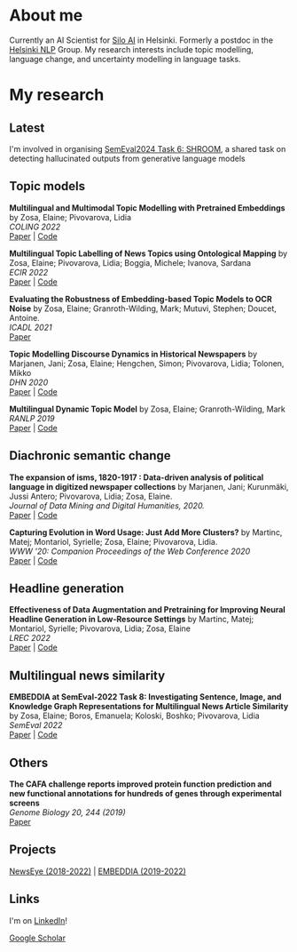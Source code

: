 # About me

Currently an AI Scientist for [Silo AI](https://www.silo.ai/) in Helsinki. Formerly a postdoc in the [Helsinki NLP](https://blogs.helsinki.fi/language-technology/) Group. My research interests include topic modelling, language change, and uncertainty modelling in language tasks.

# My research

## Latest

I'm involved in organising [SemEval2024 Task 6: SHROOM](https://helsinki-nlp.github.io/shroom), a shared task on detecting hallucinated outputs from generative language models

## Topic models

**Multilingual and Multimodal Topic Modelling with Pretrained Embeddings** by Zosa, Elaine; Pivovarova, Lidia \
*COLING 2022* \
[Paper](https://aclanthology.org/2022.coling-1.355/) | [Code](https://github.com/ezosa/M3L-topic-model) 

**Multilingual Topic Labelling of News Topics using Ontological Mapping** by Zosa, Elaine; Pivovarova, Lidia; Boggia, Michele; Ivanova, Sardana\
*ECIR 2022*\
[Paper](https://link.springer.com/chapter/10.1007/978-3-030-99739-7_29) | [Code](https://github.com/ezosa/topic-labelling)


**Evaluating the Robustness of Embedding-based Topic Models to OCR Noise** by Zosa, Elaine; Granroth-Wilding, Mark; Mutuvi, Stephen; Doucet, Antoine.\
*ICADL 2021*\
[Paper](https://link.springer.com/chapter/10.1007/978-3-030-91669-5_30)


**Topic Modelling Discourse Dynamics in Historical Newspapers** by Marjanen, Jani; Zosa, Elaine; Hengchen, Simon; Pivovarova, Lidia; Tolonen, Mikko\
*DHN 2020* \
[Paper](http://ceur-ws.org/Vol-2865/paper6.pdf) | [Code](https://github.com/COMHIS/article_2020_disappearing-discourses/)


**Multilingual Dynamic Topic Model** by Zosa, Elaine; Granroth-Wilding, Mark\
*RANLP 2019*\
[Paper](https://aclanthology.org/R19-1159.pdf) | [Code](https://github.com/ezosa/multilingual_dtm)

## Diachronic semantic change

**The expansion of isms, 1820-1917 : Data-driven analysis of political language in digitized newspaper collections** by Marjanen, Jani; Kurunmäki, Jussi Antero; Pivovarova, Lidia; Zosa, Elaine.\
*Journal of Data Mining and Digital Humanities, 2020.*\
[Paper](https://doi.org/10.46298/jdmdh.6159) | [Code](https://github.com/ezosa/Diachronic-Embeddings)

**Capturing Evolution in Word Usage: Just Add More Clusters?** by Martinc, Matej; Montariol, Syrielle; Zosa, Elaine; Pivovarova, Lidia.\
*WWW '20: Companion Proceedings of the Web Conference 2020*\
[Paper](https://dl.acm.org/doi/10.1145/3366424.3382186) | [Code](https://github.com/smontariol/AddMoreClusters)

## Headline generation

**Effectiveness of Data Augmentation and Pretraining for Improving Neural Headline Generation in Low-Resource Settings** by Martinc, Matej; Montariol, Syrielle; Pivovarova, Lidia; Zosa, Elaine\
*LREC 2022*\
[Paper](http://www.lrec-conf.org/proceedings/lrec2022/pdf/2022.lrec-1.381.pdf) | [Code](https://gitlab.com/matej.martinc/headline_generation)

## Multilingual news similarity
**EMBEDDIA at SemEval-2022 Task 8: Investigating Sentence, Image, and Knowledge Graph Representations for Multilingual News Article Similarity** by Zosa, Elaine; Boros, Emanuela; Koloski, Boshko; Pivovarova, Lidia\
*SemEval 2022*\
[Paper](https://aclanthology.org/2022.semeval-1.156/) | [Code](https://github.com/bkolosk1/semeval-2022-MNS)

## Others
**The CAFA challenge reports improved protein function prediction and new functional annotations for hundreds of genes through experimental screens** \
*Genome Biology 20, 244 (2019)* \
[Paper](https://genomebiology.biomedcentral.com/articles/10.1186/s13059-019-1835-8)


## Projects

[NewsEye (2018-2022)](https://www.newseye.eu/) | [EMBEDDIA (2019-2022)](http://www.embeddia.eu)

## Links
I'm on [LinkedIn](https://www.linkedin.com/in/elaine-zosa-30a3b48/)!

[Google Scholar](https://scholar.google.com/citations?user=WmG3doYAAAAJ&hl=en&authuser=1) 
